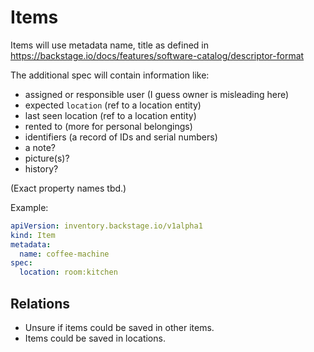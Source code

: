 # Items

Items will use metadata name, title as defined in https://backstage.io/docs/features/software-catalog/descriptor-format

The additional spec will contain information like:

- assigned or responsible user (I guess owner is misleading here)
- expected `location` (ref to a location entity)
- last seen location (ref to a location entity)
- rented to (more for personal belongings)
- identifiers (a record of IDs and serial numbers)
- a note?
- picture(s)?
- history?

(Exact property names tbd.)

Example:

```yaml
apiVersion: inventory.backstage.io/v1alpha1
kind: Item
metadata:
  name: coffee-machine
spec:
  location: room:kitchen
```

## Relations

- Unsure if items could be saved in other items.
- Items could be saved in locations.
